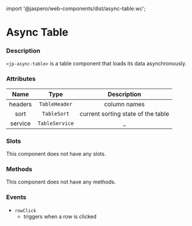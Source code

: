 import '@jaspero/web-components/dist/async-table.wc';

# Async Table

### Description

`<jp-async-table>` is a table component that loads its data asynchronously.

### Attributes

| **Name** | **Type** | **Description** |
| :----: | :----: | :---: |
| headers |`TableHeader` | column names |
| sort | `TableSort` | current sorting state of the table |
| service | `TableService` | _ |

### Slots

This component does not have any slots.

### Methods

This component does not have any methods.


### Events

- `rowClick`
    - triggers when a row is clicked
